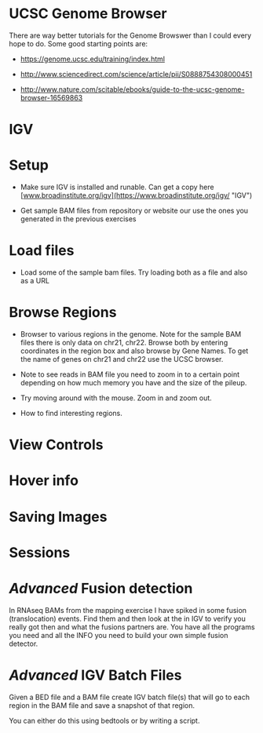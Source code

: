 # UCSC Genome Browser

There are way better tutorials for the Genome Browswer than I could every hope to do. Some good starting points are:

* https://genome.ucsc.edu/training/index.html

* http://www.sciencedirect.com/science/article/pii/S0888754308000451

* http://www.nature.com/scitable/ebooks/guide-to-the-ucsc-genome-browser-16569863

# IGV

# Setup

* Make sure IGV is installed and runable. Can get a copy here
[www.broadinstitute.org/igv](https://www.broadinstitute.org/igv/ "IGV")

* Get sample BAM files from repository or website our use the ones you generated in the previous exercises

# Load files

* Load some of the sample bam files. Try loading both as a file and also as a URL

# Browse Regions

* Browser to various regions in the genome. Note for the sample BAM files there is only data on chr21, chr22. Browse both by entering coordinates in the region box and also browse by Gene Names. To get the name of genes on chr21 and chr22 use the UCSC browser. 

* Note to see reads in BAM file you need to zoom in to a certain point depending on how much memory you have and the size of the pileup.

* Try moving around with the mouse. Zoom in and zoom out. 

* How to find interesting regions.

# View Controls
 
# Hover info

# Saving Images

# Sessions

# _Advanced_ Fusion detection

In RNAseq BAMs from the mapping exercise I have spiked in some fusion (translocation) events. Find them and then look at the in IGV to verify you really got then and what the fusions partners are. You have all the programs you need and all the INFO you need to build your own simple fusion detector. 

# _Advanced_ IGV Batch Files

Given a BED file and a BAM file create IGV batch file(s) that will go to each region in the BAM file and save a snapshot of that region. 

You can either do this using bedtools or by writing a script. 

